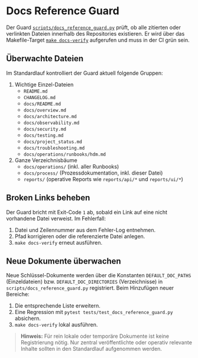 # Docs Reference Guard

Der Guard [`scripts/docs_reference_guard.py`](../../scripts/docs_reference_guard.py) prüft, ob alle zitierten oder verlinkten Dateien innerhalb des Repositories existieren. Er wird über das Makefile-Target [`make docs-verify`](../../Makefile) aufgerufen und muss in der CI grün sein.

## Überwachte Dateien

Im Standardlauf kontrolliert der Guard aktuell folgende Gruppen:

1. Wichtige Einzel-Dateien
   - `README.md`
   - `CHANGELOG.md`
   - `docs/README.md`
   - `docs/overview.md`
   - `docs/architecture.md`
   - `docs/observability.md`
   - `docs/security.md`
   - `docs/testing.md`
   - `docs/project_status.md`
   - `docs/troubleshooting.md`
   - `docs/operations/runbooks/hdm.md`
2. Ganze Verzeichnisbäume
   - `docs/operations/` (inkl. aller Runbooks)
   - `docs/process/` (Prozessdokumentation, inkl. dieser Datei)
   - `reports/` (operative Reports wie `reports/api/*` und `reports/ui/*`)

## Broken Links beheben

Der Guard bricht mit Exit-Code `1` ab, sobald ein Link auf eine nicht vorhandene Datei verweist. Im Fehlerfall:

1. Datei und Zeilennummer aus dem Fehler-Log entnehmen.
2. Pfad korrigieren oder die referenzierte Datei anlegen.
3. `make docs-verify` erneut ausführen.

## Neue Dokumente überwachen

Neue Schlüssel-Dokumente werden über die Konstanten `DEFAULT_DOC_PATHS` (Einzeldateien) bzw. `DEFAULT_DOC_DIRECTORIES` (Verzeichnisse) in `scripts/docs_reference_guard.py` registriert. Beim Hinzufügen neuer Bereiche:

1. Die entsprechende Liste erweitern.
2. Eine Regression mit `pytest tests/test_docs_reference_guard.py` absichern.
3. `make docs-verify` lokal ausführen.

> **Hinweis:** Für rein lokale oder temporäre Dokumente ist keine Registrierung nötig. Nur zentral veröffentlichte oder operativ relevante Inhalte sollten in den Standardlauf aufgenommen werden.
